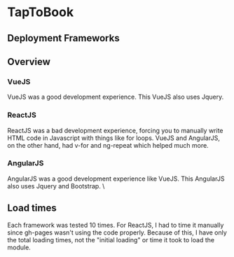 # TapToBook
## Deployment Frameworks

## Overview
### VueJS
VueJS was a good development experience. This VueJS also uses Jquery.
### ReactJS
ReactJS was a bad development experience, forcing you to manually write HTML code in Javascript with things like for loops. VueJS and AngularJS, on the other hand, had v-for and ng-repeat which helped much more.
### AngularJS
AngularJS was a good development experience like VueJS. This AngularJS also uses Jquery and Bootstrap. \

## Load times
Each framework was tested 10 times. For ReactJS, I had to time it manually since gh-pages wasn't using the code properly. Because of this, I have only the total loading times, not the "initial loading" or time it took to load the module.
